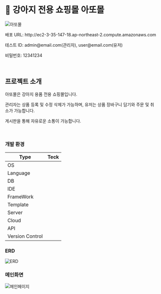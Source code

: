 <h1 class="Title">🐶 강아지 전용 쇼핑몰 아또몰</h1>

![아또몰](https://github.com/jaehoon1222/ADDOMall/assets/148930608/f13bdbc7-eb30-4daa-8ff1-a677d7846749)
<div>
  <p>배포 URL: http://ec2-3-35-147-18.ap-northeast-2.compute.amazonaws.com</p>
  <p>테스트 ID: admin@email.com(관리자), user@email.com(유저)</p>
  <p>비밀번호: 12341234</p>
</div>
  <br>
  <h2 class="subTitle">프로젝트 소개</h2>
 <div style="list-style:none;">
  <p>아또몰은 강아지 용품 전용 쇼핑몰입니다.</p>
  <p>관리자는 상품 등록 및 수정 삭제가 가능하며, 유저는 상품 장바구니 담기와 주문 및 취소가 가능합니다.</p>
  <p>게시판을 통해 자유로운 소통이 가능합니다.</p>
   <br>
 </div>
 <h3>개발 환경</h3>
<table>
  <thead>
    <tr>
      <th>Type</th>
      <th>Teck</th>
    </tr>
  </thead>
  <tbody>
    <tr>
      <td>OS</td>
      <td></td>
    </tr>
     <tr>
      <td>Language</td>
      <td></td>
    </tr>
     <tr>
      <td>DB</td>
      <td></td>
    </tr>
     <tr>
      <td>IDE</td>
      <td></td>
    </tr>
     <tr>
      <td>FrameWork</td>
      <td></td>
    </tr>
     <tr>
      <td>Template</td>
      <td></td>
    </tr>
     <tr>
      <td>Server</td>
      <td></td>
    </tr>
     <tr>
      <td>Cloud</td>
      <td></td>
    </tr>
     <tr>
      <td>API</td>
      <td></td>
    </tr>
     <tr>
      <td>Version Control</td>
      <td></td>
    </tr>
  </tbody>
</table>

<h3>ERD</h3>

![ERD](https://github.com/jaehoon1222/ADDOMall/assets/148930608/3755ac6e-6fb3-4183-9aaf-94e56982f5ea)
<h3>메인화면</h3>

![메인페이지](https://github.com/jaehoon1222/ADDOMall/assets/148930608/f6ba8c44-9453-4b0a-9c57-a16baccecf8d)
